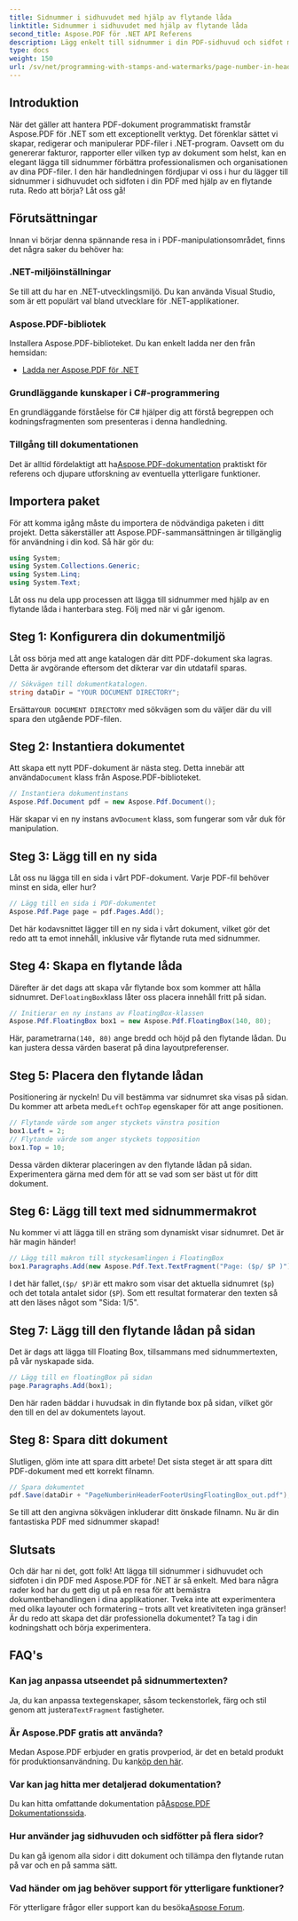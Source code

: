 ```yaml
---
title: Sidnummer i sidhuvudet med hjälp av flytande låda
linktitle: Sidnummer i sidhuvudet med hjälp av flytande låda
second_title: Aspose.PDF för .NET API Referens
description: Lägg enkelt till sidnummer i din PDF-sidhuvud och sidfot med hjälp av en flytande låda med Aspose.PDF för .NET i denna steg-för-steg handledning.
type: docs
weight: 150
url: /sv/net/programming-with-stamps-and-watermarks/page-number-in-header-footer-using-floating-box/
---
```

## Introduktion

När det gäller att hantera PDF-dokument programmatiskt framstår Aspose.PDF för .NET som ett exceptionellt verktyg. Det förenklar sättet vi skapar, redigerar och manipulerar PDF-filer i .NET-program. Oavsett om du genererar fakturor, rapporter eller vilken typ av dokument som helst, kan en elegant lägga till sidnummer förbättra professionalismen och organisationen av dina PDF-filer. I den här handledningen fördjupar vi oss i hur du lägger till sidnummer i sidhuvudet och sidfoten i din PDF med hjälp av en flytande ruta. Redo att börja? Låt oss gå!

## Förutsättningar

Innan vi börjar denna spännande resa in i PDF-manipulationsområdet, finns det några saker du behöver ha:

### .NET-miljöinställningar
Se till att du har en .NET-utvecklingsmiljö. Du kan använda Visual Studio, som är ett populärt val bland utvecklare för .NET-applikationer.

### Aspose.PDF-bibliotek
Installera Aspose.PDF-biblioteket. Du kan enkelt ladda ner den från hemsidan:

- [Ladda ner Aspose.PDF för .NET](https://releases.aspose.com/pdf/net/)

### Grundläggande kunskaper i C#-programmering
En grundläggande förståelse för C# hjälper dig att förstå begreppen och kodningsfragmenten som presenteras i denna handledning.

### Tillgång till dokumentationen
 Det är alltid fördelaktigt att ha[Aspose.PDF-dokumentation](https://reference.aspose.com/pdf/net/) praktiskt för referens och djupare utforskning av eventuella ytterligare funktioner.

## Importera paket

För att komma igång måste du importera de nödvändiga paketen i ditt projekt. Detta säkerställer att Aspose.PDF-sammansättningen är tillgänglig för användning i din kod. Så här gör du:

```csharp
using System;
using System.Collections.Generic;
using System.Linq;
using System.Text;
```

Låt oss nu dela upp processen att lägga till sidnummer med hjälp av en flytande låda i hanterbara steg. Följ med när vi går igenom.

## Steg 1: Konfigurera din dokumentmiljö

Låt oss börja med att ange katalogen där ditt PDF-dokument ska lagras. Detta är avgörande eftersom det dikterar var din utdatafil sparas.

```csharp
// Sökvägen till dokumentkatalogen.
string dataDir = "YOUR DOCUMENT DIRECTORY";
```

 Ersätta`YOUR DOCUMENT DIRECTORY` med sökvägen som du väljer där du vill spara den utgående PDF-filen.

## Steg 2: Instantiera dokumentet

 Att skapa ett nytt PDF-dokument är nästa steg. Detta innebär att använda`Document` klass från Aspose.PDF-biblioteket.

```csharp
// Instantiera dokumentinstans
Aspose.Pdf.Document pdf = new Aspose.Pdf.Document();
```
 Här skapar vi en ny instans av`Document` klass, som fungerar som vår duk för manipulation.

## Steg 3: Lägg till en ny sida

Låt oss nu lägga till en sida i vårt PDF-dokument. Varje PDF-fil behöver minst en sida, eller hur?

```csharp
// Lägg till en sida i PDF-dokumentet
Aspose.Pdf.Page page = pdf.Pages.Add();
```
Det här kodavsnittet lägger till en ny sida i vårt dokument, vilket gör det redo att ta emot innehåll, inklusive vår flytande ruta med sidnummer.

## Steg 4: Skapa en flytande låda

 Därefter är det dags att skapa vår flytande box som kommer att hålla sidnumret. De`FloatingBox`klass låter oss placera innehåll fritt på sidan.

```csharp
// Initierar en ny instans av FloatingBox-klassen
Aspose.Pdf.FloatingBox box1 = new Aspose.Pdf.FloatingBox(140, 80);
```
 Här, parametrarna`(140, 80)` ange bredd och höjd på den flytande lådan. Du kan justera dessa värden baserat på dina layoutpreferenser.

## Steg 5: Placera den flytande lådan

 Positionering är nyckeln! Du vill bestämma var sidnumret ska visas på sidan. Du kommer att arbeta med`Left` och`Top` egenskaper för att ange positionen.

```csharp
// Flytande värde som anger styckets vänstra position
box1.Left = 2;
// Flytande värde som anger styckets topposition
box1.Top = 10;
```
Dessa värden dikterar placeringen av den flytande lådan på sidan. Experimentera gärna med dem för att se vad som ser bäst ut för ditt dokument.

## Steg 6: Lägg till text med sidnummermakrot

Nu kommer vi att lägga till en sträng som dynamiskt visar sidnumret. Det är här magin händer!

```csharp
// Lägg till makron till styckesamlingen i FloatingBox
box1.Paragraphs.Add(new Aspose.Pdf.Text.TextFragment("Page: ($p/ $P )"));
```
 I det här fallet,`($p/ $P)`är ett makro som visar det aktuella sidnumret (`$p`) och det totala antalet sidor (`$P`). Som ett resultat formaterar den texten så att den läses något som "Sida: 1/5".

## Steg 7: Lägg till den flytande lådan på sidan

Det är dags att lägga till Floating Box, tillsammans med sidnummertexten, på vår nyskapade sida.

```csharp
// Lägg till en floatingBox på sidan
page.Paragraphs.Add(box1);
```
Den här raden bäddar i huvudsak in din flytande box på sidan, vilket gör den till en del av dokumentets layout. 

## Steg 8: Spara ditt dokument

Slutligen, glöm inte att spara ditt arbete! Det sista steget är att spara ditt PDF-dokument med ett korrekt filnamn.

```csharp
// Spara dokumentet
pdf.Save(dataDir + "PageNumberinHeaderFooterUsingFloatingBox_out.pdf");
```
Se till att den angivna sökvägen inkluderar ditt önskade filnamn. Nu är din fantastiska PDF med sidnummer skapad! 

## Slutsats

Och där har ni det, gott folk! Att lägga till sidnummer i sidhuvudet och sidfoten i din PDF med Aspose.PDF för .NET är så enkelt. Med bara några rader kod har du gett dig ut på en resa för att bemästra dokumentbehandlingen i dina applikationer. Tveka inte att experimentera med olika layouter och formatering – trots allt vet kreativiteten inga gränser! Är du redo att skapa det där professionella dokumentet? Ta tag i din kodningshatt och börja experimentera.

## FAQ's

### Kan jag anpassa utseendet på sidnummertexten?  
 Ja, du kan anpassa textegenskaper, såsom teckenstorlek, färg och stil genom att justera`TextFragment` fastigheter.

### Är Aspose.PDF gratis att använda?  
 Medan Aspose.PDF erbjuder en gratis provperiod, är det en betald produkt för produktionsanvändning. Du kan[köp den här](https://purchase.aspose.com/buy).

### Var kan jag hitta mer detaljerad dokumentation?  
 Du kan hitta omfattande dokumentation på[Aspose.PDF Dokumentationssida](https://reference.aspose.com/pdf/net/).

### Hur använder jag sidhuvuden och sidfötter på flera sidor?  
Du kan gå igenom alla sidor i ditt dokument och tillämpa den flytande rutan på var och en på samma sätt.

### Vad händer om jag behöver support för ytterligare funktioner?  
För ytterligare frågor eller support kan du besöka[Aspose Forum](https://forum.aspose.com/c/pdf/10).